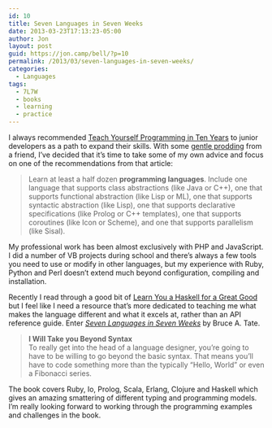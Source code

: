 ```yaml
---
id: 10
title: Seven Languages in Seven Weeks
date: 2013-03-23T17:13:23-05:00
author: Jon
layout: post
guid: https://jon.camp/bell/?p=10
permalink: /2013/03/seven-languages-in-seven-weeks/
categories:
  - Languages
tags:
  - 7L7W
  - books
  - learning
  - practice
---
```

I always recommended [Teach Yourself Programming in Ten Years](http://norvig.com/21-days.html "Teach Yourself Programming in Ten Years") to junior developers as a path to expand their skills. With some [gentle prodding](http://deliberate-software.com/how-to-escape-from-programming_language/") from a friend, I&#8217;ve decided that it&#8217;s time to take some of my own advice and focus on one of the recommendations from that article:

> Learn at least a half dozen **programming languages**. Include one language that supports class abstractions (like Java or C++), one that supports functional abstraction (like Lisp or ML), one that supports syntactic abstraction (like Lisp), one that supports declarative specifications (like Prolog or C++ templates), one that supports coroutines (like Icon or Scheme), and one that supports parallelism (like Sisal).

My professional work has been almost exclusively with PHP and JavaScript. I did a number of VB projects during school and there&#8217;s always a few tools you need to use or modify in other languages, but my experience with Ruby, Python and Perl doesn&#8217;t extend much beyond configuration, compiling and installation.

Recently I read through a good bit of [Learn You a Haskell for a Great Good](http://learnyouahaskell.com/ "Learn You a Haskell for a Great Good") but I feel like I need a resource that&#8217;s more dedicated to teaching me what makes the language different and what it excels at, rather than an API reference guide. Enter [_Seven Languages in Seven Weeks_](http://www.goodreads.com/book/show/7912517-seven-languages-in-seven-weeks) by Bruce A. Tate.

> **I Will Take you Beyond Syntax**  
> To really get into the head of a language designer, you&#8217;re going to have to be willing to go beyond the basic syntax. That means you&#8217;ll have to code something more than the typically &#8220;Hello, World&#8221; or even a Fibonacci series.

The book covers Ruby, Io, Prolog, Scala, Erlang, Clojure and Haskell which gives an amazing smattering of different typing and programming models. I&#8217;m really looking forward to working through the programming examples and challenges in the book.